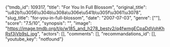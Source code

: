 {"tmdb_id": 109317, "title": "For You In Full Blossom", "original_title": "\u82b1\u3056\u304b\u308a\u306e\u541b\u305f\u3061\u3078", "slug_title": "for-you-in-full-blossom", "date": "2007-07-03", "genre": [""], "score": "7.5/10", "synopsis": "", "image": "https://image.tmdb.org/t/p/w185_and_h278_bestv2/q4fwmgECpaDdVohKhRsf3jVb9sL.jpg", "actors": [], "comments": [], "recommandations_id": [], "youtube_key": "notfound"}